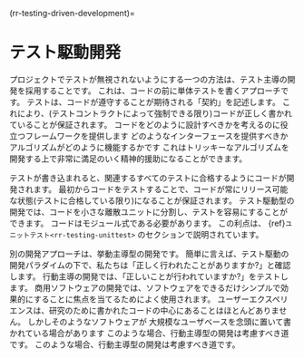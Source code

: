 (rr-testing-driven-development)=
# テスト駆動開発

プロジェクトでテストが無視されないようにする一つの方法は、テスト主導の開発を採用することです。 これは、コードの前に単体テストを書くアプローチです。 テストは、コードが遵守することが期待される「契約」を記述します。 これにより、(テストコントラクトによって強制できる限り)コードが正しく書かれていることが保証されます。 コードをどのように設計すべきかを考えるのに役立つフレームワークを提供します どのようなインターフェースを提供すべきかアルゴリズムがどのように機能するかです これはトリッキーなアルゴリズムを開発する上で非常に満足のいく精神的援助になることができます。

テストが書き込まれると、関連するすべてのテストに合格するようにコードが開発されます。 最初からコードをテストすることで、コードが常にリリース可能な状態(テストに合格している限り)になることが保証されます。 テスト駆動型の開発では、コードを小さな離散ユニットに分割し、テストを容易にすることができます。 コードはモジュール式である必要があります。 この利点は、 {ref}`ユニットテスト<rr-testing-unittest>` のセクションで説明されています。

別の開発アプローチは、挙動主導型の開発です。 簡単に言えば、テスト駆動の開発パラダイムの下で、私たちは「正しく行われたことがありますか?」と確認します。 行動主導の開発では、「正しいことが行われていますか?」をテストします。 商用ソフトウェアの開発では、ソフトウェアをできるだけシンプルで効果的にすることに焦点を当てるためによく使用されます。 ユーザーエクスペリエンスは、研究のために書かれたコードの中心にあることはほとんどありません。 しかしそのようなソフトウェアが 大規模なユーザベースを念頭に置いて書かれている場合があります このような場合、行動主導型の開発は考慮すべき道です。 このような場合、行動主導型の開発は考慮すべき道です。
